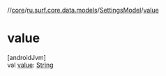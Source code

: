 //[core](../../../index.md)/[ru.surf.core.data.models](../index.md)/[SettingsModel](index.md)/[value](value.md)

# value

[androidJvm]\
val [value](value.md): [String](https://kotlinlang.org/api/latest/jvm/stdlib/kotlin/-string/index.html)
